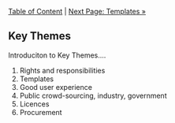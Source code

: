 [Table of Content](README.md#table-of-content) | [Next Page: Templates »](3_Templates.md)

## Key Themes

Introduciton to Key Themes....

1. Rights and responsibilities
2. Templates
3. Good user experience
4. Public crowd-sourcing, industry, government
5. Licences
6. Procurement
